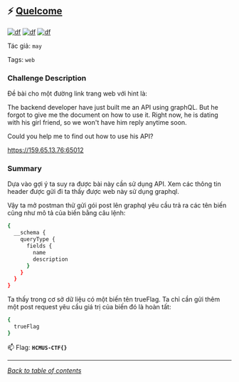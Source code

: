 ## ⚡ [Quelcome](https://ctf.hcmus.edu.vn/challenges#Quelcome)

[![df](https://img.shields.io/badge/B3T4-shark-brightgreen.svg)](https://img.shields.io/badge/B3T4-shark-brightgreen.svg)
[![df](https://img.shields.io/badge/member-BHD233-brightgreen.svg)](https://img.shields.io/badge/member-BHD233-brightgreen.svg)
[![df](https://img.shields.io/badge/100-pts-brightgreen.svg)](https://img.shields.io/badge/100-pts-brightgreen.svg)


Tác giả: `may`



Tags: `web` 


### Challenge Description

Đề bài cho một đường link trang web với hint là:

The backend developer have just built me an API using graphQL. But he forgot to give me the document on how to use it. Right now, he is dating with his girl friend, so we won't have him reply anytime soon.

Could you help me to find out how to use his API?

https://159.65.13.76:65012

### Summary
Dựa vào gợi ý ta suy ra được bài này cần sử dụng API. Xem các thông tin header được gửi đi ta thấy được web này sử dụng graphql. 

Vậy ta mở postman thử gửi gói post lên graphql yêu cầu trả ra các tên biến cũng như mô tả của biến bằng câu lệnh:

```bash
{
  __schema {
    queryType {
      fields {
        name
        description
      }
    }
  }
}
```

Ta thấy trong cơ sở dữ liệu có một biến tên trueFlag. Ta chỉ cần gửi thêm một post request yêu cầu giá trị của biến đó là hoàn tất:

```bash
{
  trueFlag
}
```

📫 Flag: **`HCMUS-CTF{}`**

---
*[Back to table of contents](../README.md)*

